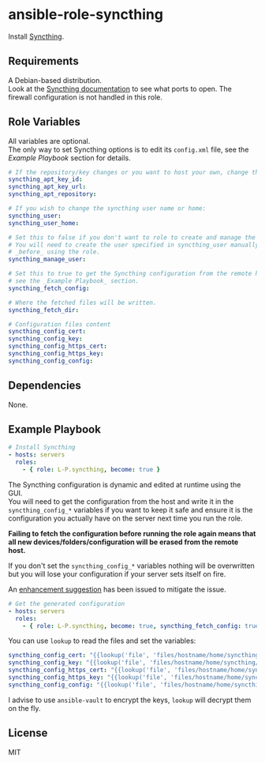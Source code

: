 ansible-role-syncthing
======================
Install [Syncthing](https://syncthing.net/).

Requirements
------------
A Debian-based distribution.  
Look at the [Syncthing documentation](https://docs.syncthing.net/users/firewall.html)
to see what ports to open. The firewall configuration is not handled in this role.

Role Variables
--------------
All variables are optional.  
The only way to set Syncthing options is to edit its `config.xml` file, see the
_Example Playbook_ section for details.

```yaml
# If the repository/key changes or you want to host your own, change these:
syncthing_apt_key_id:
syncthing_apt_key_url:
syncthing_apt_repository:

# If you wish to change the syncthing user name or home:
syncthing_user:
syncthing_user_home:

# Set this to false if you don't want to role to create and manage the user.
# You will need to create the user specified in syncthing_user manually
# _before_ using the role.
syncthing_manage_user:

# Set this to true to get the Syncthing configuration from the remote host,
# see the _Example Playbook_ section.
syncthing_fetch_config:

# Where the fetched files will be written.
syncthing_fetch_dir:

# Configuration files content
syncthing_config_cert:
syncthing_config_key:
syncthing_config_https_cert:
syncthing_config_https_key:
syncthing_config_config:
```

Dependencies
------------
None.

Example Playbook
----------------
```yaml
# Install Syncthing
- hosts: servers
  roles:
    - { role: L-P.syncthing, become: true }
```

The Syncthing configuration is dynamic and edited at runtime using the GUI.  
You will need to get the configuration from the host and write it in the
`syncthing_config_*` variables if you want to keep it safe and ensure it is the
configuration you actually have on the server next time you run the role.

**Failing to fetch the configuration before running the role again means that
all new devices/folders/configuration will be erased from the remote host.**

If you don't set the `syncthing_config_*` variables nothing will be overwritten
but you will lose your configuration if your server sets itself on fire.

An [enhancement suggestion](https://github.com/syncthing/syncthing/issues/3598)
has been issued to mitigate the issue.

```yaml
# Get the generated configuration
- hosts: servers
  roles:
    - { role: L-P.syncthing, become: true, syncthing_fetch_config: true }
```

You can use `lookup` to read the files and set the variables:

```yaml
syncthing_config_cert: "{{lookup('file', 'files/hostname/home/syncthing/.config/syncthing/cert.pem')}}"
syncthing_config_key: "{{lookup('file', 'files/hostname/home/syncthing/.config/syncthing/key.pem')}}"
syncthing_config_https_cert: "{{lookup('file', 'files/hostname/home/syncthing/.config/syncthing/https-cert.pem')}}"
syncthing_config_https_key: "{{lookup('file', 'files/hostname/home/syncthing/.config/syncthing/https-key.pem')}}"
syncthing_config_config: "{{lookup('file', 'files/hostname/home/syncthing/.config/syncthing/config.xml')}}"
```

I advise to use `ansible-vault` to encrypt the keys, `lookup` will decrypt them
on the fly.

License
-------
MIT
